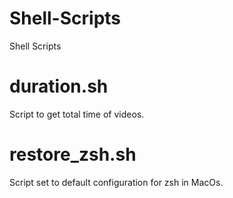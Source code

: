 # Shell-Scripts
Shell Scripts

# duration.sh
Script to get total time of videos.

# restore_zsh.sh
Script set to default configuration for zsh in MacOs.
